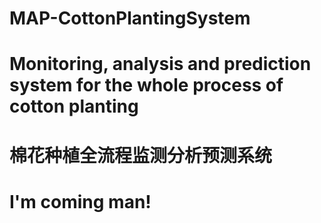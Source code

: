 # MAP-CottonPlantingSystem
# Monitoring, analysis and prediction system for the whole process of cotton planting
# 棉花种植全流程监测分析预测系统
# I'm coming man!
